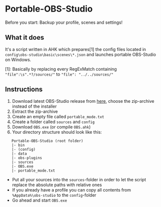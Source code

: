 # Portable-OBS-Studio

Before you start: Backup your profile, scenes and settings!

## What it does
It's a script written in AHK which prepares[1] the config files located in ``config\obs-studio\basic\scenes\*.json`` and launches portable OBS-Studio on Windows.  

[1]: Basically by replacing every RegExMatch containing ``"file":\s".*?/sources/"`` to ``"file": "../../sources/"``

## Instructions
1. Download latest OBS-Studio release from [here](https://github.com/jp9000/obs-studio/releases), choose the zip-archive instead of the installer
2. Extract the zip-archive
3. Create an empty file called ``portable_mode.txt``
4. Create a folder called ``sources`` and ``config``
5. Download ``OBS.exe`` (or compile ``OBS.ahk``)
6. Your directory structure should look like this:  
```
   Portable-OBS-Studio (root folder)
   |- bin
   |- (config)
   |- data
   |- obs-plugins
   |- sources
   |- OBS.exe
   |- portable_mode.txt
```
- Put all your sources into the ``sources``-folder in order to let the script replace the absolute paths with relative ones
- If you already have a profile you can copy all contents from ``%AppData%\obs-studio`` to the ``config``-folder
- Go ahead and start ``OBS.exe``
